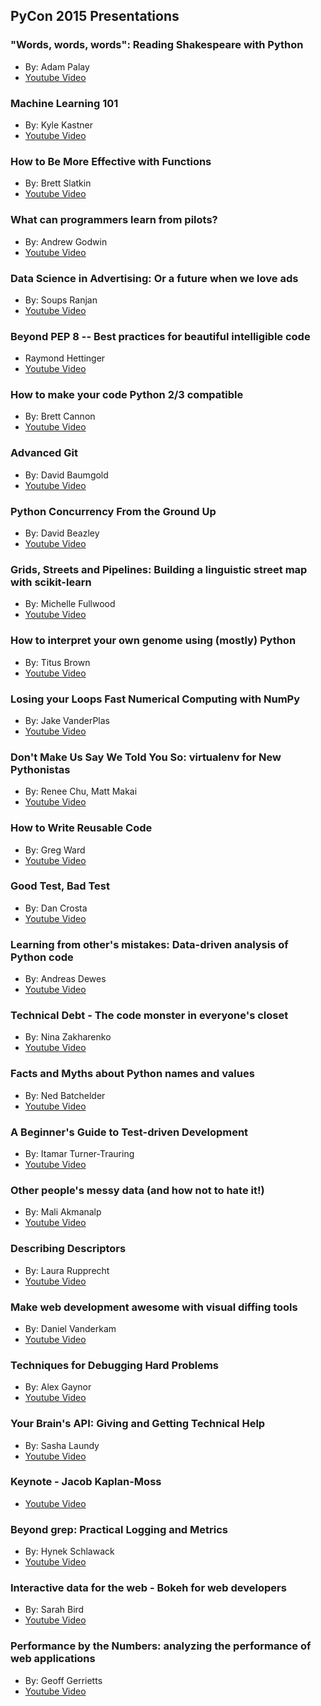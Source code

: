 ## PyCon 2015 Presentations

### "Words, words, words": Reading Shakespeare with Python
* By: Adam Palay
* [Youtube Video](https://www.youtube.com/watch?v=EoWG0lavg9U)

### Machine Learning 101
* By: Kyle Kastner
* [Youtube Video](https://www.youtube.com/watch?v=r-1XJBHot58)

### How to Be More Effective with Functions
* By: Brett Slatkin
* [Youtube Video](https://www.youtube.com/watch?v=WjJUPxKB164)

### What can programmers learn from pilots?
* By: Andrew Godwin 
* [Youtube Video](https://www.youtube.com/watch?v=we4G_X91e5w)

### Data Science in Advertising: Or a future when we love ads
* By: Soups Ranjan
* [Youtube Video](https://www.youtube.com/watch?v=HZTgLuOpFU8)

### Beyond PEP 8 -- Best practices for beautiful intelligible code
* Raymond Hettinger
* [Youtube Video](https://www.youtube.com/watch?v=wf-BqAjZb8M)

### How to make your code Python 2/3 compatible
* By: Brett Cannon
* [Youtube Video](https://www.youtube.com/watch?v=KPzDX5TX5HE)

### Advanced Git
* By: David Baumgold
* [Youtube Video](https://www.youtube.com/watch?v=4EOZvow1mk4)

### Python Concurrency From the Ground Up
* By: David Beazley
* [Youtube Video](https://www.youtube.com/watch?v=MCs5OvhV9S4)

### Grids, Streets and Pipelines: Building a linguistic street map with scikit-learn
* By: Michelle Fullwood
* [Youtube Video](https://www.youtube.com/watch?v=MIFOTFdtK2k)

### How to interpret your own genome using (mostly) Python
* By: Titus Brown
* [Youtube Video](https://www.youtube.com/watch?v=jV4YMQHZmMk)

### Losing your Loops Fast Numerical Computing with NumPy
* By: Jake VanderPlas
* [Youtube Video](https://www.youtube.com/watch?v=EEUXKG97YRw)

### Don't Make Us Say We Told You So: virtualenv for New Pythonistas
* By: Renee Chu, Matt Makai
* [Youtube Video](https://www.youtube.com/watch?v=Xdv7vwIIThY)

### How to Write Reusable Code
* By: Greg Ward
* [Youtube Video](https://www.youtube.com/watch?v=r9cnHO15YgU)

### Good Test, Bad Test
* By: Dan Crosta
* [Youtube Video](https://www.youtube.com/watch?v=RfR_QRoNZxo)

### Learning from other's mistakes: Data-driven analysis of Python code
* By: Andreas Dewes
* [Youtube Video](https://www.youtube.com/watch?v=rN0kNQLDYCI)

### Technical Debt - The code monster in everyone's closet
* By: Nina Zakharenko
* [Youtube Video](https://www.youtube.com/watch?v=JKYktDRoRxw)

### Facts and Myths about Python names and values
* By: Ned Batchelder
* [Youtube Video](https://www.youtube.com/watch?v=_AEJHKGk9ns)

### A Beginner's Guide to Test-driven Development
* By: Itamar Turner-Trauring
* [Youtube Video](https://www.youtube.com/watch?v=ePaga05gisk)

### Other people's messy data (and how not to hate it!)
* By: Mali Akmanalp
* [Youtube Video](https://www.youtube.com/watch?v=_eQ_8U5kruQ)

### Describing Descriptors
* By: Laura Rupprecht
* [Youtube Video](https://www.youtube.com/watch?v=h2-WPwGnHqE)

### Make web development awesome with visual diffing tools
* By: Daniel Vanderkam
* [Youtube Video](https://www.youtube.com/watch?v=jUUTqgzNR3M)

### Techniques for Debugging Hard Problems
* By: Alex Gaynor
* [Youtube Video](https://www.youtube.com/watch?v=ij99SGGEX34)

### Your Brain's API: Giving and Getting Technical Help
* By: Sasha Laundy
* [Youtube Video](https://www.youtube.com/watch?v=hY14Er6JX2s)

### Keynote - Jacob Kaplan-Moss
* [Youtube Video](https://www.youtube.com/watch?v=hIJdFxYlEKE)

### Beyond grep: Practical Logging and Metrics
* By: Hynek Schlawack
* [Youtube Video](https://www.youtube.com/watch?v=gqmAwK0wNyw)

### Interactive data for the web - Bokeh for web developers
* By: Sarah Bird
* [Youtube Video](https://www.youtube.com/watch?v=O5OvOLK-xqQ)

### Performance by the Numbers: analyzing the performance of web applications
* By: Geoff Gerrietts
* [Youtube Video](https://www.youtube.com/watch?v=UAztOuO1ANQ)
